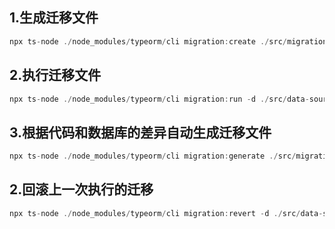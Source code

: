 
## 1.生成迁移文件 
```js
npx ts-node ./node_modules/typeorm/cli migration:create ./src/migrations/addAge
```

## 2.执行迁移文件 
```js
npx ts-node ./node_modules/typeorm/cli migration:run -d ./src/data-source.ts
```

## 3.根据代码和数据库的差异自动生成迁移文件 
```js
npx ts-node ./node_modules/typeorm/cli migration:generate ./src/migrations/addEmailAndAge -d ./src/data-source.ts
```

## 2.回滚上一次执行的迁移
```js
npx ts-node ./node_modules/typeorm/cli migration:revert -d ./src/data-source.ts
```
